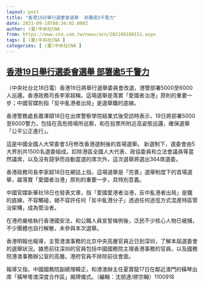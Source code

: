 ```yaml
---
layout: post
title: "香港19日舉行選委會選舉  部署逾5千警力"
date: 2021-09-18T08:34:02.000Z
author: (臺)中央社CNA
from: https://www.cna.com.tw/news/acn/202109180151.aspx
tags: [ (臺)中央社CNA ]
categories: [ (臺)中央社CNA ]
---
```

<!--1631954042000-->
[香港19日舉行選委會選舉  部署逾5千警力](https://www.cna.com.tw/news/acn/202109180151.aspx)
------

<div>
<div></div><div class="paragraph"><p>（中央社台北18日電）香港19日將舉行選舉委員會改選，港警部署5000至6000人巡邏。香港政務司長李家超稱，這場選舉是落實「愛國者治港」原則的重要一步；中國官媒則指「反中亂港者出局」是選舉鐵的底線。</p><p>香港警務處長蕭澤頤18日在出席警察學院結業式後受訪時表示，19日將部署5000至6000警力，包括在高危險場所巡察，和在投票所附近高姿態巡邏，確保選舉「公平公正進行」。</p><p>這是中國全國人大常委會3月修改香港選制後的首場選舉。 新選制下，選委會由5大界別共1500名選委組成。扣除港區全國人大代表、政協委員和立法會議員等當然議席，以及沒有競爭而自動當選的席次外，這次選舉將選出364席選委。</p><p>香港政務司長李家超18日在網誌上指，這場選舉是「完善」選舉制度下的首場選舉，屬落實「愛國者治港」原則的重要一步，具特別意義。</p><p>中國官媒新華社18日也發表文章，指「愛國愛港者治港，反中亂港者出局」是鐵的底線，不容觸碰，絕不容許任何「反中亂港分子」透過任何途徑方式混進特區管治架構，成為管治者。</p><p>在港府嚴格執行香港國安法，和公職人員宣誓條例後，泛民不少核心人物已被捕，不少團體也自行解散，未參與本次選舉。</p><p>香港明報也報導，主管港澳事務的北京中央高層官員近日到深圳，了解本屆選委會的選舉狀況。據悉前往深圳的官員包括中國國務院主理香港事務的官員，以及國務院港澳事務辦公室的高層。港府官員不排除前往會面。</p><p>報導又指，中國國務院副總理韓正，和港澳辦主任夏寶龍17日在鄰近澳門的橫琴出席「橫琴粵澳深度合作區」揭牌儀式。（編輯：沈朋達/繆宗翰）1100918</p></div>
</div>
